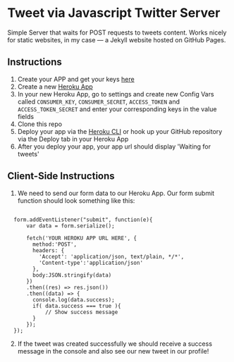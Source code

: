 # Tweet via Javascript Twitter Server
Simple Server that waits for POST requests to tweets content. Works nicely for static websites, in my case — a Jekyll website hosted on GitHub Pages.


## Instructions
1. Create your APP and get your keys [here](https://apps.twitter.com/)
2. Create a new [Heroku App](https://dashboard.heroku.com/apps)
3. In your new Heroku App, go to settings and create new Config Vars called `CONSUMER_KEY`, `CONSUMER_SECRET`, `ACCESS_TOKEN` and `ACCESS_TOKEN_SECRET` and enter your corresponding keys in the value fields
4. Clone this repo
5. Deploy your app via the [Heroku CLI](https://devcenter.heroku.com/articles/heroku-cli) or hook up your GitHub repository via the Deploy tab in your Heroku App
6. After you deploy your app, your app url should display 'Waiting for tweets'


## Client-Side Instructions
1. We need to send our form data to our Heroku App. Our form submit function should look something like this:

<pre><code>
  form.addEventListener("submit", function(e){
      var data = form.serialize();

      fetch('YOUR HEROKU APP URL HERE', {
        method:'POST',
        headers: {
          'Accept': 'application/json, text/plain, */*',
          'Content-type':'application/json'
        },
        body:JSON.stringify(data)
      })
      .then((res) => res.json())
      .then((data) => {
        console.log(data.success);
        if( data.success === true ){
            // Show success message
        }
      });
  });
</code></pre>

2. If the tweet was created successfully we should receive a success message in the console and also see our new tweet in our profile!
